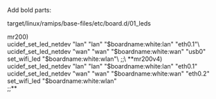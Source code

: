 Add bold parts:

target/linux/ramips/base-files/etc/board.d/01_leds

mr200)\
        ucidef_set_led_netdev "lan" "lan" "$boardname:white:lan" "eth0.1"\
        ucidef_set_led_netdev "wan" "wan" "$boardname:white:wan" "usb0"\
        set_wifi_led "$boardname:white:wlan"\
        ;;\
**mr200v4)  
        ucidef_set_led_netdev "lan" "lan" "$boardname:white:lan" "eth0.1"  
        ucidef_set_led_netdev "wan" "wan" "$boardname:white:wan" "eth0.2"  
        set_wifi_led "$boardname:white:wlan"  
        ;;**  
